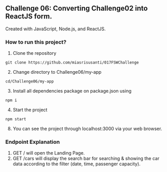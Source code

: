 
## Challenge 06: Converting Challenge02 into ReactJS form.

Created with JavaScript, Node.js, and ReactJS.

### How to run this project?
1. Clone the repository
```
git clone https://github.com/miasrisusanti/017FSWChallenge
```

2. Change directory to Challenge06/my-app
```
cd/Challenge06/my-app
```

3. Install all dependencies package on package.json using
```
npm i
```

4. Start the project
```
npm start
```

8. You can see the project through localhost:3000 via your web browser.


### Endpoint Explanation
1. GET / will open the Landing Page.
2. GET /cars will display the search bar for searching & showing the car data according to the filter (date, time, passenger capacity).
